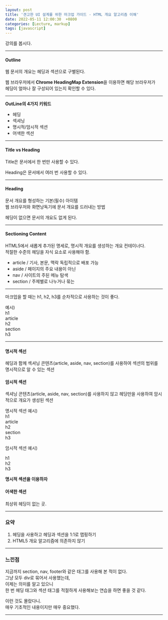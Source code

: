 ```yaml
---
layout: post
title: '견고한 UI 설계를 위한 마크업 가이드 - HTML 개요 알고리즘 이해'
date: 2022-05-11 12:00:30  +0800
categories: [Lecture, markup]
tags: [javascript]
---
```


강의를 봅시다.

---  


#### **Outline**  

웹 문서의 개요는 헤딩과 섹션으로 구별된다.  

웹 브라우저에서 **Chrome HeadingMap Extension**을 이용하면 해당 브라우저가  
헤딩이 얼마나 잘 구성되어 있는지 확인할 수 있다.  

---  

**OutLine의 4가지 키워드**  

- 헤딩  
- 섹셔닝  
- 명시적/암시적 섹션  
- 어색한 섹션

---  

#### **Title vs Heading**  

Title은 문서에서 한 번만 사용할 수 있다.  

Heading은 문서에서 여러 번 사용할 수 있다.  

---  

#### **Heading**  

문서 개요를 형성하는 기본(필수) 아이템  
웹 브라우저와 화면낭독기에 문서 개요를 드러내는 방법  

헤딩이 없으면 문서의 개요도 없게 된다.  

---  

#### **Sectioning Content**  

HTML5에서 새롭게 추가된 명세로, 명시적 개요를 생성하는 개요 컨테이너다.  
적절한 수준의 헤딩을 자식 요소로 사용해야 함.  

- article / 기사, 본문, 맥락 독립적으로 배포 가능    
- aside / 페이지의 주요 내용이 아닌  
- nav / 사이트의 주된 메뉴 탐색  
- section / 주제별로 나누거나 묶는  

---  

마크업을 할 때는 h1, h2, h3를 순차적으로 사용하는 것이 좋다.  

예시)  
h1  
article  
h2  
section  
h3  

---  

#### **명시적 섹선**  

헤딩과 함께 섹셔닝 콘텐츠(article, aside, nav, section)를 사용하여 섹션의 범위를 명시적으로 알 수 있는 섹션  

#### **암시적 섹션**  

섹셔닝 콘텐츠(article, aside, nav, section)를 사용하지 않고 헤딩만을 사용하여 암시적으로 개요가 생성된 섹션  

명시적 섹션 예시)  
h1  
article  
h2  
section  
h3  

암시적 섹션 예시)  

h1  
h2  
h3  

**명시적 섹션을 이용하자**  

#### **어색한 섹션**  

최상위 헤딩이 없는 곳.  

---  


### **요약**  

1. 헤딩을 사용하고 헤딩과 섹션을 1:1로 맵핑하기  
2. HTML5 개요 알고리즘에 의존하지 않기

---  

### **느낀점**  

지금까지 section, nav, footer와 같은 태그를 사용해 본 적이 없다.  
그냥 모두 div로 묶어서 사용했는데,  
이제는 의미를 알고 있으니  
한 번 헤딩 태그와 섹션 태그를 적절하게 사용해보는 연습을 하면 좋을 것 같다.  

이런 것도 몰랐다니.  
매우 기초적인 내용이지만 매우 중요했다.  

---  

